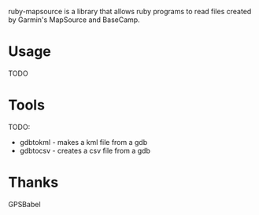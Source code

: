 ruby-mapsource is a library that allows ruby programs to read files created by Garmin's MapSource and BaseCamp.

# Usage

TODO

# Tools

TODO:

 - gdbtokml - makes a kml file from a gdb
 - gdbtocsv - creates a csv file from a gdb

# Thanks

GPSBabel
